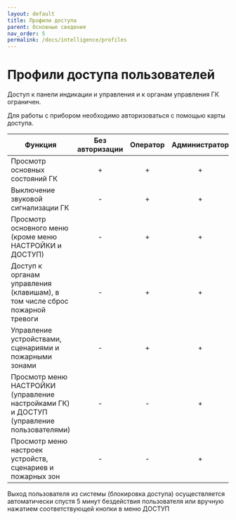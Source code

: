 ```yaml
---
layout: default
title: Профили доступа
parent: Основные сведения
nav_order: 5
permalink: /docs/intelligence/profiles
---
```


# Профили доступа пользователей
Доступ к панели индикации и управления и к органам управления ГК ограничен. 

Для работы с прибором необходимо авторизоваться с помощью карты доступа.

<table> 
  <thead> 
    <tr> 
      <th style="text-align: center">Функция</th>
      <th style="text-align: center">Без авторизации</th>
      <th style="text-align: center">Оператор</th>
      <th style="text-align: center">Администратор</th>
    </tr>
  </thead> 
  <tbody>
    <tr>
      <td style="text-align: left">Просмотр основных состояний ГК</td>
      <td style="text-align: center">+</td>
      <td style="text-align: center">+</td>
      <td style="text-align: center">+</td>
    </tr>
    <tr>
      <td style="text-align: left">Выключение звуковой сигнализации ГК</td>
      <td style="text-align: center">-</td>
      <td style="text-align: center">+</td>
      <td style="text-align: center">+</td>
    </tr>
    <tr>
      <td style="text-align: left">Просмотр основного меню (кроме меню НАСТРОЙКИ и ДОСТУП)</td>
      <td style="text-align: center">-</td>
      <td style="text-align: center">+</td>
      <td style="text-align: center">+</td>
    </tr>
    <tr>
      <td style="text-align: left">Доступ к органам управления (клавишам), в том числе сброс пожарной тревоги</td>
      <td style="text-align: center">-</td>
      <td style="text-align: center">+</td>
      <td style="text-align: center">+</td>
    </tr>
    <tr>
      <td style="text-align: left">Управление устройствами, сценариями и пожарными зонами</td>
      <td style="text-align: center">-</td>
      <td style="text-align: center">+</td>
      <td style="text-align: center">+</td>
    </tr>
    <tr>
      <td style="text-align: left">Просмотр меню НАСТРОЙКИ (управление настройками ГК) и ДОСТУП (управление пользователями)</td>
      <td style="text-align: center">-</td>
      <td style="text-align: center">-</td>
      <td style="text-align: center">+</td>
    </tr>
    <tr>
      <td style="text-align: left">Просмотр меню настроек устройств, сценариев и пожарных зон</td>
      <td style="text-align: center">-</td>
      <td style="text-align: center">-</td>
      <td style="text-align: center">+</td>
    </tr>
   </tbody>
</table>

Выход пользователя из системы (блокировка доступа) осуществляется автоматически спустя 5 минут бездействия пользователя или вручную нажатием соответствующей кнопки в меню ДОСТУП

